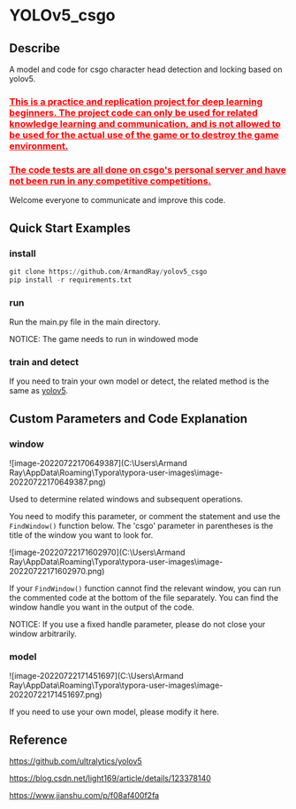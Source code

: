 # YOLOv5_csgo

## Describe

A model and code for csgo character head detection and locking based on yolov5.

### <font color='red'><u>**This is a practice and replication project for deep learning beginners. The project code can only be used for related knowledge learning and communication, and is not allowed to be used for the actual use of the game or to destroy the game environment.**</u></font>

### <font color='red'><u>**The code tests are all done on csgo's personal server and have not been run in any competitive competitions.**</u></font>

Welcome everyone to communicate and improve this code.

## Quick Start Examples

### install

```python
git clone https://github.com/ArmandRay/yolov5_csgo
pip install -r requirements.txt
```

### run

Run the main.py file in the main directory.

NOTICE: The game needs to run in windowed mode

### train and detect

If you need to train your own model or detect, the related method is the same as [yolov5](https://github.com/ultralytics/yolov5).

## Custom Parameters and Code Explanation

### window

![image-20220722170649387](C:\Users\Armand Ray\AppData\Roaming\Typora\typora-user-images\image-20220722170649387.png)

Used to determine related windows and subsequent operations.

 You need to modify this parameter, or comment the statement and use the `FindWindow()` function below. The 'csgo' parameter in parentheses is the title of the window you want to look for.

![image-20220722171602970](C:\Users\Armand Ray\AppData\Roaming\Typora\typora-user-images\image-20220722171602970.png)

If your `FindWindow()` function cannot find the relevant window, you can run the commented code at the bottom of the file separately. You can find the window handle you want in the output of the code.

NOTICE: If you use a fixed handle parameter, please do not close your window arbitrarily.

### model

![image-20220722171451697](C:\Users\Armand Ray\AppData\Roaming\Typora\typora-user-images\image-20220722171451697.png)

If you need to use your own model, please modify it here.

## Reference

https://github.com/ultralytics/yolov5

https://blog.csdn.net/light169/article/details/123378140

https://www.jianshu.com/p/f08af400f2fa